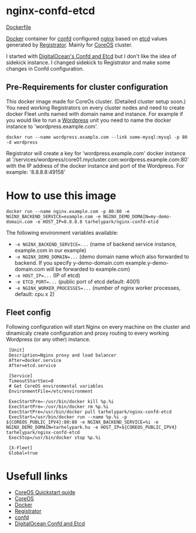 # nginx-confd-etcd

[Dockerfile](https://github.com/tarhelypark/nginx-confd-etcd/blob/master/Dockerfile)

[Docker](https://www.docker.com/) container for [confd](https://github.com/kelseyhightower/confd) configured [nginx](http://nginx.org/) based on [etcd](https://coreos.com/docs/distributed-configuration/getting-started-with-etcd/) values generated by [Registrator](https://github.com/gliderlabs/registrator). Mainly for [CoreOS](https://coreos.com/) cluster.

I started with [DigitalOcean's Confd and Etcd](https://www.digitalocean.com/community/tutorials/how-to-use-confd-and-etcd-to-dynamically-reconfigure-services-in-coreos) but I don't like the idea of sidekick instance. I changed sidekick to Registrator and make some changes in Confd configuration.

## Pre-Requirements for cluster configuration

This docker image made for CoreOs cluster. (Detailed cluster setup soon.) You need working Registrators on every cluster nodes and need to create docker Fleet units named with domain name and instance. For example if you would like to run a [Wordpress](https://registry.hub.docker.com/_/wordpress/) unit you need to name the docker instance to 'wordpress.example.com'.

`docker run --name wordpress.example.com --link some-mysql:mysql -p 80 -d wordpress`

Registrator will create a key for 'wordpress.example.com' docker instance at '/services/wordpress/core01.mycluster.com:wordpress.example.com:80' with the IP address of the docker instance and port of the Wordpress. For example: '8.8.8.8:49158'

# How to use this image

`docker run --name nginx.example.com -p 80:80 -e NGINX_BACKEND_SERVICE=example.com -e NGINX_DEMO_DOMAIN=my-demo-domain.com -e HOST_IP=8.8.8.8 tarhelypark/nginx-confd-etcd`

The following environment variables available:

-	`-e NGINX_BACKEND_SERVICE=...` (name of backend service instance, example.com in our example)
-	`-e NGINX_DEMO_DOMAIN=...` (demo domain name which also forwarded to backend. If you specify y-demo-domain.com example.y-demo-domain.com will be forwarded to example.com)
-	`-e HOST_IP=...` (IP of etcd)
- `-e ETCD_PORT=...` (public port of etcd default: 4001)
- `-e NGINX_WORKER_PROCESSES=...` (number of nginx worker processes, default: cpu x 2)

## Fleet config

Following configuration will start Nginx on every machine on the cluster and dinamicaly create configuration and proxy routing to every working Wordpress (or any other) instance.

```
 [Unit]
 Description=Nginx proxy and load balancer
 After=docker.service
 After=etcd.service
 
 [Service]
 TimeoutStartSec=0
 # Get CoreOS environmental variables
 EnvironmentFile=/etc/environment
 
 ExecStartPre=-/usr/bin/docker kill %p.%i
 ExecStartPre=-/usr/bin/docker rm %p.%i
 ExecStartPre=/usr/bin/docker pull tarhelypark/nginx-confd-etcd
 ExecStart=/usr/bin/docker run --name %p.%i -p ${COREOS_PUBLIC_IPV4}:80:80 -e NGINX_BACKEND_SERVICE=%i -e NGINX_DEMO_DOMAIN=tarhelypark.hu -e HOST_IP=${COREOS_PUBLIC_IPV4} tarhelypark/nginx-confd-etcd
 ExecStop=/usr/bin/docker stop %p.%i

 [X-Fleet]
 Global=true
```

# Usefull links
* [CoreOS Quickstart quide](https://coreos.com/docs/quickstart/)
* [CoreOS](https://coreos.com/)
* [Docker](https://www.docker.com/)
* [Registrator](https://github.com/gliderlabs/registrator)
* [confd](https://github.com/kelseyhightower/confd)
* [DigitalOcean Confd and Etcd](https://www.digitalocean.com/community/tutorials/how-to-use-confd-and-etcd-to-dynamically-reconfigure-services-in-coreos
)
